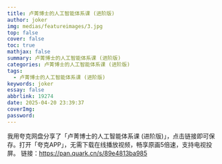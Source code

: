 ```yaml
---
title: 卢菁博士的人工智能体系课 (进阶版)
author: joker
img: medias/featureimages/3.jpg
top: false
cover: false
toc: true
mathjax: false
summary: 卢菁博士的人工智能体系课 (进阶版)
categories: 卢菁博士的人工智能体系课 (进阶版)
tags:
  - 卢菁博士的人工智能体系课 (进阶版)
keywords: joker
essay: false
abbrlink: 19274
date: 2025-04-20 23:39:37
coverImg:
password:
---
```


我用夸克网盘分享了「卢菁博士的人工智能体系课 (进阶版)」，点击链接即可保存。打开「夸克APP」，无需下载在线播放视频，畅享原画5倍速，支持电视投屏。
链接：https://pan.quark.cn/s/89e4813ba985
